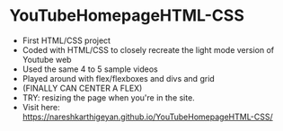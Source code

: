 # YouTubeHomepageHTML-CSS

- First HTML/CSS project
- Coded with HTML/CSS to closely recreate the light mode version of Youtube web
- Used the same 4 to 5 sample videos 
- Played around with flex/flexboxes and divs and grid
- (FINALLY CAN CENTER A FLEX)
- TRY: resizing the page when you're in the site.
- Visit here: https://nareshkarthigeyan.github.io/YouTubeHomepageHTML-CSS/
